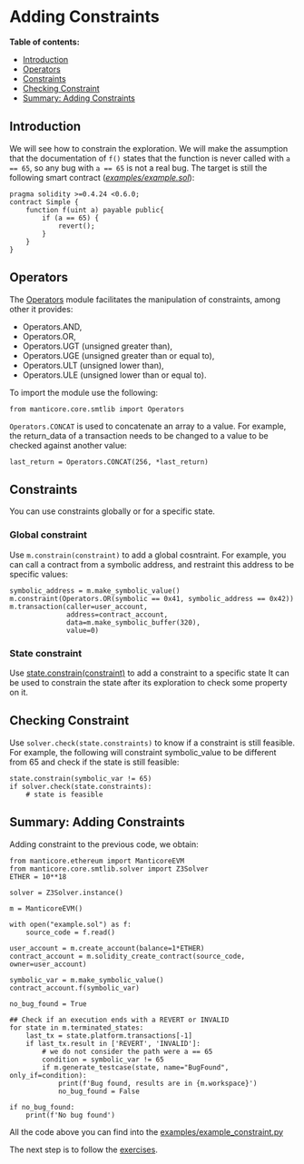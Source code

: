 # Adding Constraints

**Table of contents:**

- [Introduction](#introduction)
- [Operators](#Operators)
- [Constraints](#constraints)
- [Checking Constraint](#checking-constraint)
- [Summary: Adding Constraints](#summary-adding-constraints)

## Introduction

We will see how to constrain the exploration. We will make the assumption that the
documentation of `f()` states that the function is never called with `a == 65`, so any bug with `a == 65` is not a real bug. The target is still the following smart contract (*[examples/example.sol](./examples/example.sol)*):

```Solidity
pragma solidity >=0.4.24 <0.6.0;
contract Simple {
    function f(uint a) payable public{
        if (a == 65) {
            revert();
        }
    }
}
```

## Operators

The [Operators](https://github.com/trailofbits/manticore/blob/master/manticore/core/smtlib/operators.py) module facilitates the manipulation of constraints, among other it provides:

- Operators.AND,
- Operators.OR,
- Operators.UGT (unsigned greater than),
- Operators.UGE (unsigned greater than or equal to),
- Operators.ULT (unsigned lower than),
- Operators.ULE (unsigned lower than or equal to).

To import the module use the following:

```python3
from manticore.core.smtlib import Operators
```

`Operators.CONCAT` is used to concatenate an array to a value. For example, the return_data of a transaction needs to be changed to a value to be checked against another value:

```python3
last_return = Operators.CONCAT(256, *last_return)
```


## Constraints

You can use constraints globally or for a specific state.

### Global constraint

Use `m.constrain(constraint)` to add a global cosntraint.
For example, you can call a contract from a symbolic address, and restraint this address to be specific values:

```python3
symbolic_address = m.make_symbolic_value()
m.constraint(Operators.OR(symbolic == 0x41, symbolic_address == 0x42))
m.transaction(caller=user_account,
              address=contract_account,
              data=m.make_symbolic_buffer(320),
              value=0)
```

### State constraint

Use [state.constrain(constraint)](https://manticore.readthedocs.io/en/latest/api.html?highlight=operator#manticore.core.state.StateBase.constrain) to add a constraint to a specific state
It can be used to constrain the state after its exploration to check some property on it.

## Checking Constraint

Use `solver.check(state.constraints)` to know if a constraint is still feasible. 
For example, the following will constraint  symbolic_value to be different from 65 and check if the state is still feasible:

```python3
state.constrain(symbolic_var != 65)
if solver.check(state.constraints):
    # state is feasible
```

## Summary: Adding Constraints

Adding constraint to the previous code, we obtain:

```python3
from manticore.ethereum import ManticoreEVM
from manticore.core.smtlib.solver import Z3Solver
ETHER = 10**18

solver = Z3Solver.instance()

m = ManticoreEVM()

with open("example.sol") as f:
    source_code = f.read()

user_account = m.create_account(balance=1*ETHER)
contract_account = m.solidity_create_contract(source_code, owner=user_account)

symbolic_var = m.make_symbolic_value()
contract_account.f(symbolic_var)

no_bug_found = True

## Check if an execution ends with a REVERT or INVALID
for state in m.terminated_states:
    last_tx = state.platform.transactions[-1]
    if last_tx.result in ['REVERT', 'INVALID']:
        # we do not consider the path were a == 65
        condition = symbolic_var != 65
        if m.generate_testcase(state, name="BugFound", only_if=condition):
            print(f'Bug found, results are in {m.workspace}')
            no_bug_found = False

if no_bug_found:
    print(f'No bug found')
```

All the code above you can find into the [examples/example_constraint.py](./examples/example_constraint.py)

The next step is to follow the [exercises](./exercises.md).
